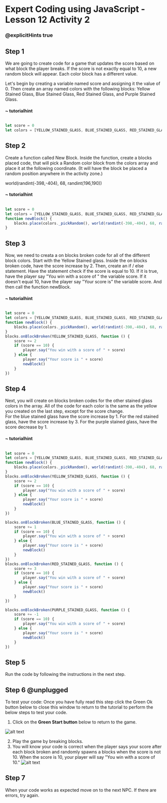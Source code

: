 # Expert Coding using JavaScript - Lesson 12 Activity 2
### @explicitHints true

## Step 1
We are going to create code for a game that updates the score based on what block the player breaks.  If the score is not exactly equal to 10, a new random block will appear.  Each color block has a different value. 

Let's begin by creating a variable named score and assigning it the value of 0.  Then create an array named colors with the following blocks:
Yellow Stained Glass, Blue Stained Glass, Red Stained Glass, and Purple Stained Glass. 

#### ~ tutorialhint
```javascript 

let score = 0
let colors = [YELLOW_STAINED_GLASS, BLUE_STAINED_GLASS, RED_STAINED_GLASS, PURPLE_STAINED_GLASS]

```

## Step 2

Create a function called New Block.  Inside the function, create a blocks placed code, that will pick a Random color block from the colors array and place it at the following coordinate. (It will have the block be placed a random position anywhere in the activity zone.)

world(randint(-398,-404), 68, randint(196,190))


#### ~ tutorialhint
```javascript 

let score = 0
let colors = [YELLOW_STAINED_GLASS, BLUE_STAINED_GLASS, RED_STAINED_GLASS, PURPLE_STAINED_GLASS]
function newBlock() {
    blocks.place(colors._pickRandom(), world(randint(-398,-404), 68, randint(196,190)))
}

```

## Step 3

Now, we need to creata a on blocks broken code for all of the different block colors.  Start with the Yellow Stained glass. 
Inside the on blocks broken code, have the score increase by 2. 
Then, create an if / else statement.  Have the statement check if the score is equal to 10.  If it is true, have the player say "You win with a score of " the variable score. 
If it doesn't equal 10, have the player say "Your score is" the variable score. And then call the function newBlock. 


#### ~ tutorialhint
```javascript 

let score = 0
let colors = [YELLOW_STAINED_GLASS, BLUE_STAINED_GLASS, RED_STAINED_GLASS, PURPLE_STAINED_GLASS]
function newBlock() {
    blocks.place(colors._pickRandom(), world(randint(-398,-404), 68, randint(196,190)))
}
blocks.onBlockBroken(YELLOW_STAINED_GLASS, function () {
    score += 2
    if (score == 10) {
        player.say("You win with a score of " + score)
    } else {
        player.say("Your score is " + score)
        newBlock()
    }
})

```

## Step 4

Next, you will create on blocks broken codes for the other stained glass colors in the array. All of the code for each color is the same as the yellow you created on the last step, except for the score change.  
For the blue stained glass have the score increase by 1. 
For the red stained glass, have the score increase by 3. 
For the purple stained glass, have the score decrease by 1. 


#### ~ tutorialhint
```javascript 

let score = 0
let colors = [YELLOW_STAINED_GLASS, BLUE_STAINED_GLASS, RED_STAINED_GLASS, PURPLE_STAINED_GLASS]
function newBlock() {
    blocks.place(colors._pickRandom(), world(randint(-398,-404), 68, randint(196,190)))
}
blocks.onBlockBroken(YELLOW_STAINED_GLASS, function () {
    score += 2
    if (score == 10) {
        player.say("You win with a score of " + score)
    } else {
        player.say("Your score is " + score)
        newBlock()
    }
})

blocks.onBlockBroken(BLUE_STAINED_GLASS, function () {
    score += 1
    if (score == 10) {
        player.say("You win with a score of " + score)
    } else {
        player.say("Your score is " + score)
        newBlock()
    }
})
blocks.onBlockBroken(RED_STAINED_GLASS, function () {
    score += 3
    if (score == 10) {
        player.say("You win with a score of " + score)
    } else {
        player.say("Your score is " + score)
        newBlock()
    }
})

blocks.onBlockBroken(PURPLE_STAINED_GLASS, function () {
    score += -1
    if (score == 10) {
        player.say("You win with a score of " + score)
    } else {
        player.say("Your score is " + score)
        newBlock()
    }
})
```

## Step 5

Run the code by following the instructions in the next step.

## Step 6 @unplugged

To test your code:
Once you have fully read this step click the Green Ok button below to close this window to return to the tutorial to perform the below steps to test your code.

1. Click on the **Green Start button** below to return to the game.

  

![alt text](https://expertjs.codingcredentials.com/Lesson1/1.1/1.JPG?raw=true  "Start")

2.  Play the game by breaking blocks.  
3.  You will know your code is correct when the player says your score after each block broken and randomly spawns a blocks when the score is not 10.  When the score is 10, your player will say "You win with a score of 10."
    ![alt text](https://expertjs.codingcredentials.com/Lesson12/12.1/12.1.1a.png?raw=true  "code")

## Step 7
When your code works as expected move on to the next NPC. 
If there are errors, try again. 